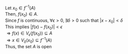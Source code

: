 Let $x_0 \in f^{-1}(A)$  
Then, $f(x_0) \in A$.  
Since $f$ is continuous, $\forall \epsilon > 0, \exists \delta > 0$ such that $|x - x_0| < \delta$  
This implies $|f(x) - f(x_0)| < \epsilon$  
$\Rightarrow f(x) \in V_{\epsilon}(f(x_0)) \subseteq A$  
$\Rightarrow x \in V_{\delta}(x_0) \subseteq f^{-1}(A)$  
Thus, the set $A$ is open
